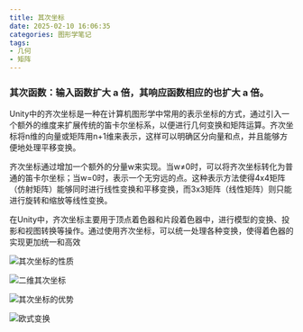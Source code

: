 ```yaml
---
title: 其次坐标
date: 2025-02-10 16:06:35
categories: 图形学笔记
tags: 
- 几何
- 矩阵
---
```


### 其次函数：输入函数扩大  a  倍，其响应函数相应的也扩大  a  倍。

Unity中的齐次坐标是一种在计算机图形学中常用的表示坐标的方式，通过引入一个额外的维度来扩展传统的笛卡尔坐标系，以便进行几何变换和矩阵运算。‌齐次坐标将n维的向量或矩阵用n+1维来表示，这样可以明确区分向量和点，并且能够方便地处理平移变换‌。

齐次坐标通过增加一个额外的分量w来实现。当w≠0时，可以将齐次坐标转化为普通的笛卡尔坐标；当w=0时，表示一个无穷远的点‌。这种表示方法使得4x4矩阵（仿射矩阵）能够同时进行线性变换和平移变换，而3x3矩阵（线性矩阵）则只能进行旋转和缩放等线性变换‌。

在Unity中，齐次坐标主要用于顶点着色器和片段着色器中，进行模型的变换、投影和视图转换等操作。通过使用齐次坐标，可以统一处理各种变换，使得着色器的实现更加统一和高效‌

![](p1.png "其次坐标的性质") <br>

![](p2.png "二维其次坐标") <br>

![](p3.png "其次坐标的优势") <br>

![](p4.png "欧式变换") <br>
